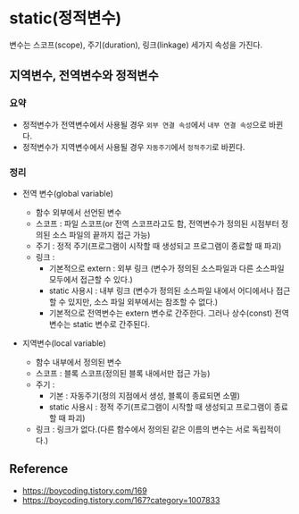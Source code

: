 # static(정적변수)
변수는 스코프(scope), 주기(duration), 링크(linkage) 세가지 속성을 가진다.

## 지역변수, 전역변수와 정적변수
### 요약
* 정적변수가 전역변수에서 사용될 경우 `외부 연결 속성`에서 `내부 연결 속성`으로 바뀐다.
* 정적변수가 지역변수에서 사용될 경우 `자동주기`에서 `정적주기`로 바뀐다.

### 정리
* 전역 변수(global variable)
    * 함수 외부에서 선언된 변수
    * 스코프 : 파일 스코프(or 전역 스코프라고도 함, 전역변수가 정의된 시점부터 정의된 소스 파일의 끝까지 접근 가능)
    * 주기 : 정적 주기(프로그램이 시작할 때 생성되고 프로그램이 종료할 때 파괴)
    * 링크 : 
        * 기본적으로 extern : 외부 링크 (변수가 정의된 소스파일과 다른 소스파일 모두에서 접근할 수 있다.)
        * static 사용시 : 내부 링크 (변수가 정의된 소스파일 내에서 어디에서나 접근할 수 있지만, 소스 파일 외부에서는 참조할 수 없다.)
        * 기본적으로 전역변수는 extern 변수로 간주한다. 그러나 상수(const) 전역변수는 static 변수로 간주된다.


* 지역변수(local variable)
    * 함수 내부에서 정의된 변수
    * 스코프 : 블록 스코프(정의된 블록 내에서만 접근 가능)
    * 주기 : 
        * 기본 : 자동주기(정의 지점에서 생성, 블록이 종료되면 소멸)
        * static 사용시 : 정적 주기(프로그램이 시작할 때 생성되고 프로그램이 종료할 때 파괴)
    * 링크 : 링크가 없다.(다른 함수에서 정의된 같은 이름의 변수는 서로 독립적이다.) 

        







## Reference
* https://boycoding.tistory.com/169
* https://boycoding.tistory.com/167?category=1007833

